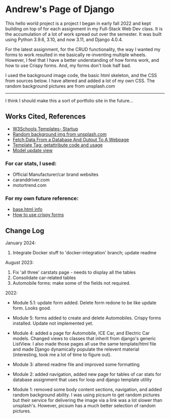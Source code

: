 # Andrew's Page of Django

This hello world project is a project I began in early fall 2022 and kept building on top of for each assignment in my Full-Stack Web Dev class. It is the accumulation of a lot of work spread out over the semester. It was built using Python 3.9.6, 3.10, and now 3.11, and Django 4.0.4.

For the latest assignment, for the CRUD functionality, the way I wanted my forms to work resulted in me basically re-inventing multiple wheels. However, I feel that I have a better understanding of how forms work, and how to use Crispy forms. And, my forms don't look half bad.

I used the background image code, the basic html skeleton, and the CSS from sources below. I have altered and added a lot of my own CSS. The random background pictures are from unsplash.com

-----
I think I should make this a sort of portfolio site in the future...


## Works Cited, References
* [W3Schools Templates- Startup](https://www.w3schools.com/w3css/tryw3css_templates_startup.htm)
* [Random background img from unsplash.com](https://source.unsplash.com/random/1366x768)
* [Fetch Data From a Database And Output To A Webpage](https://www.youtube.com/watch?v=H3joYTIRqKk)
* [Template Tag: getattribute code and usage](https://stackoverflow.com/a/1112236)
* [Model update view](https://www.geeksforgeeks.org/update-view-function-based-views-django/)


### For car stats, I used:
* Official Manufacturer/car brand websites 
* caranddriver.com
* motortrend.com

### For my own future reference:
* [base.html info](https://stackoverflow.com/questions/14720464/django-project-base-template)
* [How to use crispy forms](https://simpleisbetterthancomplex.com/tutorial/2018/11/28/advanced-form-rendering-with-django-crispy-forms.html#crispy-forms-layout-helpers)



## Change Log 
January 2024:
  1. Integrate Docker stuff to 'docker-integration' branch; update readme

August 2023: 
  1. Fix 'all three' carstats page - needs to display all the tables
  2. Consolidate car-related tables
  3. Automobile forms:  make some of the fields not required.

2022:
* Module 5.1: update form added. Delete form redone to be like update form. Looks good.

* Module 5: forms added to create and delete Automobiles. Crispy forms installed. Update not implemented yet.

* Module 4: added a page for Automobile, ICE Car, and Electric Car models. Changed views to classes that inherit from django's generic ListView. I also made those pages all use the same template/html file and made Django dynamically populate the relevent material (interesting, took me a lot of time to figure out).

* Module 3: altered readme file and improved some formatting

* Module 2: added navigation, added new page for tables of car stats for database assignment that uses for loop and django template utility

* Module 1: removed some body content sections, navigation, and added random background ability. I was using picsum to get random pictures but their service for delivering the image via a link
was a lot slower than unsplash's. However, picsum has a much better selection of random pictures.
